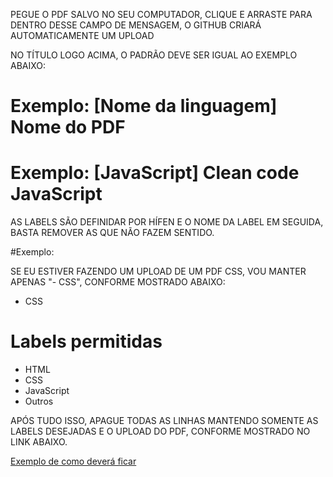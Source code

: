 PEGUE O PDF SALVO NO SEU COMPUTADOR, CLIQUE E ARRASTE PARA DENTRO DESSE CAMPO DE MENSAGEM, O GITHUB CRIARÁ AUTOMATICAMENTE UM UPLOAD

NO TÍTULO LOGO ACIMA, O PADRÃO DEVE SER IGUAL AO EXEMPLO ABAIXO:

# Exemplo: [Nome da linguagem] Nome do PDF
# Exemplo: [JavaScript] Clean code JavaScript 

AS LABELS SÃO DEFINIDAR POR HÍFEN E O NOME DA LABEL EM SEGUIDA, BASTA REMOVER AS QUE NÃO FAZEM SENTIDO.

#Exemplo:

SE EU ESTIVER FAZENDO UM UPLOAD DE UM PDF CSS, VOU MANTER APENAS "- CSS", CONFORME MOSTRADO ABAIXO:

- CSS

# Labels permitidas

- HTML
- CSS
- JavaScript
- Outros

APÓS TUDO ISSO, APAGUE TODAS AS LINHAS MANTENDO SOMENTE AS LABELS DESEJADAS E O UPLOAD DO PDF, CONFORME MOSTRADO NO LINK ABAIXO.

[Exemplo de como deverá ficar](https://drive.google.com/file/d/1rfLIGK6RwEKkr5FoKgm2vx1tbZkmuChP/view?usp=share_link)